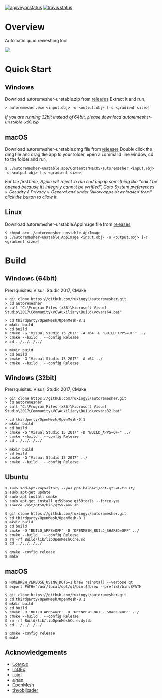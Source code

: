 [![appveyor status](https://ci.appveyor.com/api/projects/status/github/huxingyi/autoremesher?branch=master&svg=true)](https://ci.appveyor.com/project/huxingyi/autoremesher) [![travis status](https://travis-ci.org/huxingyi/autoremesher.svg?branch=master)](https://travis-ci.org/huxingyi/autoremesher)

# Overview
Automatic quad remeshing tool

![](https://blogs.dust3d.org/public/attachments/2020-06-19-auto-remesher/auto-remesher-480.png)   

# Quick Start

## Windows
Download autoremesher-unstable.zip from [releases](https://github.com/huxingyi/autoremesher/releases)
Extract it and run,
```
> autoremesher.exe <input.obj> -o <output.obj> [-s <gradient size>]
```
*If you are running 32bit instead of 64bit, please download autoremesher-unstable-x86.zip*

## macOS
Download autoremesher-unstable.dmg file from [releases](https://github.com/huxingyi/autoremesher/releases)
Double click the dmg file and drag the app to your folder, open a command line window, cd to the folder and run,
```
$ ./autoremesher-unstable.app/Contents/MacOS/autoremesher <input.obj> -o <output.obj> [-s <gradient size>]
```
*For the first time, Apple will reject to run and popup something like "can't be opened because its integrity cannot be verified", Goto System preferences > Security & Privacy > General and under "Allow apps downloaded from" click the button to allow it*

## Linux
Download autoremesher-unstable.AppImage file from [releases](https://github.com/huxingyi/autoremesher/releases)
```
$ chmod a+x ./autoremesher-unstable.AppImage
$ ./autoremesher-unstable.AppImage <input.obj> -o <output.obj> [-s <gradient size>]
```

# Build

## Windows (64bit)
Prerequisites: Visual Studio 2017, CMake
```
> git clone https://github.com/huxingyi/autoremesher.git
> cd autoremesher
> call "C:\Program Files (x86)\Microsoft Visual Studio\2017\Community\VC\Auxiliary\Build\vcvars64.bat"

> cd thirdparty/OpenMesh/OpenMesh-8.1
> mkdir build
> cd build
> cmake -G "Visual Studio 15 2017" -A x64 -D "BUILD_APPS=OFF" ../
> cmake --build . --config Release
> cd ../../../../

> mkdir build
> cd build
> cmake -G "Visual Studio 15 2017" -A x64 ../
> cmake --build . --config Release
```

## Windows (32bit)
Prerequisites: Visual Studio 2017, CMake
```
> git clone https://github.com/huxingyi/autoremesher.git
> cd autoremesher
> call "C:\Program Files (x86)\Microsoft Visual Studio\2017\Community\VC\Auxiliary\Build\vcvars32.bat"

> cd thirdparty/OpenMesh/OpenMesh-8.1
> mkdir build
> cd build
> cmake -G "Visual Studio 15 2017" -D "BUILD_APPS=OFF" ../
> cmake --build . --config Release
> cd ../../../../

> mkdir build
> cd build
> cmake -G "Visual Studio 15 2017" ../
> cmake --build . --config Release
```

## Ubuntu
```
$ sudo add-apt-repository --yes ppa:beineri/opt-qt591-trusty
$ sudo apt-get update
$ sudo apt install cmake
$ sudo apt-get install qt59base qt59tools --force-yes
$ source /opt/qt59/bin/qt59-env.sh

$ git clone https://github.com/huxingyi/autoremesher.git
$ cd thirdparty/OpenMesh/OpenMesh-8.1
$ mkdir build
$ cd build
$ cmake -D "BUILD_APPS=OFF" -D "OPENMESH_BUILD_SHARED=OFF" ../
$ cmake --build . --config Release
$ rm -rf Build/lib/libOpenMeshCore.so
$ cd ../../../../

$ qmake -config release
$ make
```

## macOS
```
$ HOMEBREW_VERBOSE_USING_DOTS=1 brew reinstall --verbose qt
$ export PATH="/usr/local/opt/qt/bin:$(brew --prefix)/bin:$PATH

$ git clone https://github.com/huxingyi/autoremesher.git
$ cd thirdparty/OpenMesh/OpenMesh-8.1
$ mkdir build
$ cd build
$ cmake -D "BUILD_APPS=OFF" -D "OPENMESH_BUILD_SHARED=OFF" ../
$ cmake --build . --config Release
$ rm -rf Build/lib/libOpenMeshCore.dylib
$ cd ../../../../

$ qmake -config release
$ make
```

## Acknowledgements
- [CoMISo](https://www.graphics.rwth-aachen.de/software/comiso/)  
- [libQEx](https://github.com/hcebke/libQEx)  
- [libigl](https://github.com/libigl/libigl)  
- [eigen](https://gitlab.com/libeigen/eigen)  
- [OpenMesh](https://graphics.rwth-aachen.de:9000/OpenMesh)  
- [tinyobjloader](https://github.com/tinyobjloader/tinyobjloader)  
